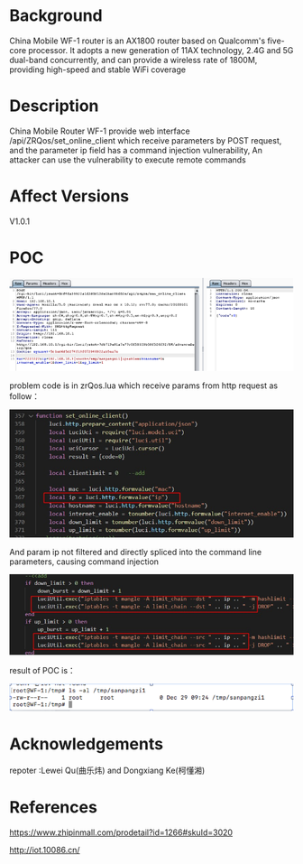 # Background
China Mobile WF-1 router is an AX1800 router based on Qualcomm's five-core processor. It adopts a new generation of 11AX technology, 2.4G and 5G dual-band concurrently, and can provide a wireless rate of 1800M, providing high-speed and stable WiFi coverage

# Description
China Mobile Router WF-1 provide web interface /api/ZRQos/set_online_client which receive parameters by POST request, and the parameter ip field has a command injection vulnerability, An attacker can use the vulnerability to execute remote commands

# Affect Versions
V1.0.1

# POC
![image](https://github.com/pokerfacett/MY_REQUEST/blob/master/ZQos%20RCE.png)

problem code is in zrQos.lua which receive params from http request as follow：

![image](https://github.com/pokerfacett/MY_REQUEST/blob/master/set_online_client1.png)

And param ip  not filtered and directly spliced into the command line parameters, causing command injection

![image](https://github.com/pokerfacett/MY_REQUEST/blob/master/set_online_client.jpg)

result of POC is：

![image](https://github.com/pokerfacett/MY_REQUEST/blob/master/result_command_injection1.png)

# Acknowledgements
repoter :Lewei Qu(曲乐炜) and Dongxiang Ke(柯懂湘)

# References
https://www.zhipinmall.com/prodetail?id=1266#skuId=3020

http://iot.10086.cn/
